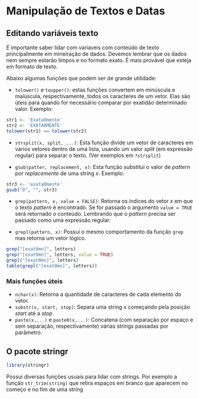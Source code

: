 # Manipulação de Textos e Datas

## Editando variáveis texto

É importante saber lidar com variaveis com conteúdo de texto principalmente em mineiração de dados. Devemos lembrar que os dados nem sempre estarão limpos e no formato exato. É mais provável que esteja em formato de texto.

Abaixo algumas funções que podem ser de grande utilidade:

* `tolower()` e `toupper()`: estas funções convertem em minúscula e maiúscula, respectivamente, todos os caracteres de um vetor. Elas são úteis para quando for necessário comparar por exatidão determinado valor. Exemplo:

```r
str1 <- 'Exata0mente'
str2 <- 'EXATA0MENTE'
tolower(str1) == tolower(str2)
```

* `strsplit(x, split, ...)`: Esta função divide um vetor de caracteres em vários vetores dentro de uma lista, usando um valor _split_ (em expressão regular) para separar o texto. (Ver exemplos em `?strsplit`)

* `gsub(patter, replacement, x)`: Esta função substitui o valor de _pattern_ por _replacemente_ de uma string _x_. Exemplo:

```r
str3 <- 'exata0mente'
gsub("0", "", str3)
```
* `grep(pattern, x, value = FALSE)`: Retorna os índices do vetor _x_ em que o texto _pattern_ é
encontrado. Se for passado o argumento `value = TRUE` será retornado o conteúdo. Lembrando que o _pattern_ precisa ser passado como uma expressão regular. 

* `grepl(pattern, x)`: Possui o mesmo comportamento da função `grep` mas retorna um vetor lógico.

```r
grep("[exat0mn]", letters)
grep("[exat0mn]", letters, value = TRUE)
grepl("[exat0mn]", letters)
table(grepl("[exat0mn]", letters))
```
### Mais funções úteis

* `nchar(x)`: Retorna a quantidade de caracteres de cada elemento do vetor.
* `substr(x, start, stop)`: Separa uma string x começando pela posição _start_ até a _stop_
* `paste(x,...)` e `paste0(x,...)`: Concatena (com separação por espaço e sem separação, respectivamente) várias strings passadas por parâmetro.

## O pacote stringr

```r
library(stringr)
```

Possui diversas funções usuais para lidar com strings. Por exemplo a função `str_trim(string)` que retira espaços em branco que aparecem no começo e no fim de uma string



